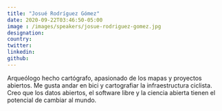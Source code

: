 ```yaml
---
title: "Josué Rodríguez Gómez"
date: 2020-09-22T03:46:50-05:00
image : /images/speakers/josue-rodriguez-gomez.jpg
designation: 
country: 
twitter: 
linkedin: 
github: 
---
```


Arqueólogo hecho cartógrafo, apasionado de los mapas y proyectos abiertos. Me gusta andar en bici y cartografiar la infraestructura ciclista. Creo que los datos abiertos, el software libre y la ciencia abierta tienen el potencial de cambiar al mundo. 